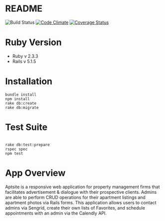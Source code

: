 # README
![Build Status](https://codeship.com/projects/c8882dc0-fe33-0135-2759-12381a098dca/status?branch=master)
 [![Code Climate](https://codeclimate.com/github/tj28601/Aptsite/badges/gpa.svg)](https://codeclimate.com/github/tj28601/Aptsite)
 [![Coverage Status](https://coveralls.io/repos/github/tj28601/Aptsite/badge.png?branch=master)](https://coveralls.io/github/tj28601/Aptsite?branch=master)

# Ruby Version
* Ruby v 2.3.3
* Rails v 5.1.5

# Installation
```
bundle install
npm install
rake db:create
rake db:migrate
```
# Test Suite
```

rake db:test:prepare
rspec spec
npm test
```
# App Overview
Aptsite is a responsive web application for property management firms that facilitates advertisement & dialogue with their prospective clients. Admins are able to perform CRUD operations for their apartment listings and apartment photos via Rails forms. This application allows users to contact admins via Sengrid, create their own lists of Favorites, and schedule appointments with an admin via the Calendly API.

<!-- # App Overview
Aptsite is web application for landlords and property management firms created to facilitate advertisement & dialogue between prospective clients   This application allows users to contact an admin, create their own lists of Favorites, and schedule an appointment with an admin via the Calendly API.
* In order to create a favorites list, create an account & log in.
* U
This README would normally document whatever steps are necessary to get the
application up and running.

Things you may want to cover:

* Ruby version

* System dependencies

* Configuration

* Database creation

* Database initialization

* How to run the test suite

* Services (job queues, cache servers, search engines, etc.)

* Deployment instructions

* ... -->
